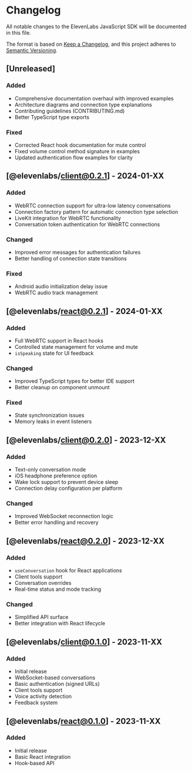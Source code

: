 # Changelog

All notable changes to the ElevenLabs JavaScript SDK will be documented in this file.

The format is based on [Keep a Changelog](https://keepachangelog.com/en/1.0.0/),
and this project adheres to [Semantic Versioning](https://semver.org/spec/v2.0.0.html).

## [Unreleased]

### Added
- Comprehensive documentation overhaul with improved examples
- Architecture diagrams and connection type explanations
- Contributing guidelines (CONTRIBUTING.md)
- Better TypeScript type exports

### Fixed
- Corrected React hook documentation for mute control
- Fixed volume control method signature in examples
- Updated authentication flow examples for clarity

## [@elevenlabs/client@0.2.1] - 2024-01-XX

### Added
- WebRTC connection support for ultra-low latency conversations
- Connection factory pattern for automatic connection type selection
- LiveKit integration for WebRTC functionality
- Conversation token authentication for WebRTC connections

### Changed
- Improved error messages for authentication failures
- Better handling of connection state transitions

### Fixed
- Android audio initialization delay issue
- WebRTC audio track management

## [@elevenlabs/react@0.2.1] - 2024-01-XX

### Added
- Full WebRTC support in React hooks
- Controlled state management for volume and mute
- `isSpeaking` state for UI feedback

### Changed
- Improved TypeScript types for better IDE support
- Better cleanup on component unmount

### Fixed
- State synchronization issues
- Memory leaks in event listeners

## [@elevenlabs/client@0.2.0] - 2023-12-XX

### Added
- Text-only conversation mode
- iOS headphone preference option
- Wake lock support to prevent device sleep
- Connection delay configuration per platform

### Changed
- Improved WebSocket reconnection logic
- Better error handling and recovery

## [@elevenlabs/react@0.2.0] - 2023-12-XX

### Added
- `useConversation` hook for React applications
- Client tools support
- Conversation overrides
- Real-time status and mode tracking

### Changed
- Simplified API surface
- Better integration with React lifecycle

## [@elevenlabs/client@0.1.0] - 2023-11-XX

### Added
- Initial release
- WebSocket-based conversations
- Basic authentication (signed URLs)
- Client tools support
- Voice activity detection
- Feedback system

## [@elevenlabs/react@0.1.0] - 2023-11-XX

### Added
- Initial release
- Basic React integration
- Hook-based API